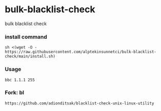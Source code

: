 # bulk-blacklist-check
bulk blacklist check

### install command
    sh <(wget -O - https://raw.githubusercontent.com/alptekinsunnetci/bulk-blacklist-check/main/install.sh)

### Usage
    bbc 1.1.1 255

### Fork: bl
    https://github.com/adionditsak/blacklist-check-unix-linux-utility
